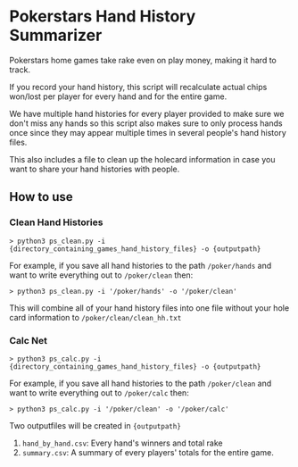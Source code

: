 # Pokerstars Hand History Summarizer

Pokerstars home games take rake even on play money, making it hard to track.

If you record your hand history, this script will recalculate actual chips won/lost per player for every hand and for the entire game.

We have multiple hand histories for every player provided to make sure we don't miss any hands so this script also makes sure to only process hands once since they may appear multiple times in several people's hand history files. 

This also includes a file to clean up the holecard information in case you want to share your hand histories with people.

## How to use

### Clean Hand Histories 
~~~shell
> python3 ps_clean.py -i {directory_containing_games_hand_history_files} -o {outputpath}
~~~

For example, if you save all hand histories to the path `/poker/hands` and want to write everything out to `/poker/clean` then:

~~~shell
> python3 ps_clean.py -i '/poker/hands' -o '/poker/clean'
~~~

This will  combine all of your hand history files into one file without your hole card information to `/poker/clean/clean_hh.txt`

### Calc Net
~~~shell
> python3 ps_calc.py -i {directory_containing_games_hand_history_files} -o {outputpath}
~~~

For example, if you save all hand histories to the path `/poker/clean` and want to write everything out to `/poker/calc` then:

~~~shell
> python3 ps_calc.py -i '/poker/clean' -o '/poker/calc'
~~~

Two outputfiles will be created in `{outputpath}`
1. `hand_by_hand.csv`: Every hand's winners and total rake 
2. `summary.csv`: A summary of every players' totals for the entire game.

